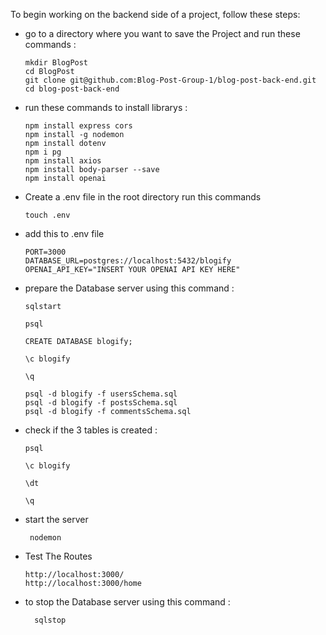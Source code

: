 To begin working on the backend side of a project, follow these steps:

* go to a directory where you want to save the Project and run these commands :

  ````
  mkdir BlogPost
  cd BlogPost
  git clone git@github.com:Blog-Post-Group-1/blog-post-back-end.git
  cd blog-post-back-end
  ````

* run these commands to install librarys :

  ````
  npm install express cors
  npm install -g nodemon
  npm install dotenv
  npm i pg
  npm install axios
  npm install body-parser --save
  npm install openai
  ````

* Create a .env file in the root directory run this commands

  ````
  touch .env
  ````

* add this to .env file

  ````
  PORT=3000
  DATABASE_URL=postgres://localhost:5432/blogify
  OPENAI_API_KEY="INSERT YOUR OPENAI API KEY HERE"
  ````

* prepare the Database server using this command :

  ````
  sqlstart 
  ````

  ````
  psql
  ````

  ````
  CREATE DATABASE blogify;
  ````

  ````
  \c blogify
  ````

  ````
  \q
  ````

  ````
  psql -d blogify -f usersSchema.sql
  psql -d blogify -f postsSchema.sql
  psql -d blogify -f commentsSchema.sql
  ````

* check if the 3 tables is created :

  ````
  psql
  ````

  ````
  \c blogify
  ````

  ````
  \dt
  ````

  ````
  \q
  ````

* start the server

  ````
   nodemon
  ````

* Test The Routes

  ````
  http://localhost:3000/
  http://localhost:3000/home 
  ````

* to stop the Database server using this command :

  ````
    sqlstop
  ````
